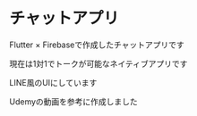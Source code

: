 # チャットアプリ

Flutter × Firebaseで作成したチャットアプリです

現在は1対1でトークが可能なネイティブアプリです

LINE風のUIにしています

Udemyの動画を参考に作成しました
